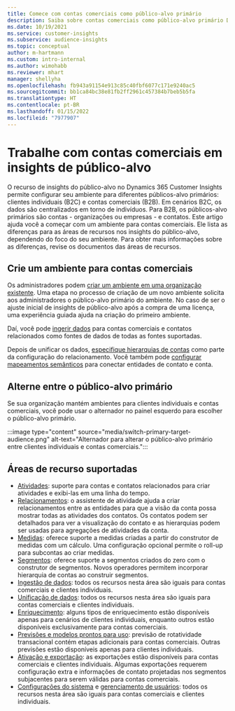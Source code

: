 ```yaml
---
title: Comece com contas comerciais como público-alvo primário
description: Saiba sobre contas comerciais como público-alvo primário Dynamics 365 Customer Insights.
ms.date: 10/19/2021
ms.service: customer-insights
ms.subservice: audience-insights
ms.topic: conceptual
author: m-hartmann
ms.custom: intro-internal
ms.author: wimohabb
ms.reviewer: mhart
manager: shellyha
ms.openlocfilehash: fb943a91154e913c85c40fbf6077c171e9240ac5
ms.sourcegitcommit: bb1ca84bc38e81fb2ff2961c457384b7beb5b5fa
ms.translationtype: HT
ms.contentlocale: pt-BR
ms.lasthandoff: 01/15/2022
ms.locfileid: "7977907"
---
```

# <a name="work-with-business-accounts-in-audience-insights"></a>Trabalhe com contas comerciais em insights de público-alvo

O recurso de insights do público-alvo no Dynamics 365 Customer Insights permite configurar seu ambiente para diferentes públicos-alvo primários: clientes individuais (B2C) e contas comerciais (B2B). Em cenários B2C, os dados são centralizados em torno de indivíduos. Para B2B, os públicos-alvo primários são contas - organizações ou empresas - e contatos. Este artigo ajuda você a começar com um ambiente para contas comerciais. Ele lista as diferenças para as áreas de recursos nos insights do público-alvo, dependendo do foco do seu ambiente. Para obter mais informações sobre as diferenças, revise os documentos das áreas de recursos. 

## <a name="create-an-environment-for-business-accounts"></a>Crie um ambiente para contas comerciais

Os administradores podem [criar um ambiente em uma organização existente](create-environment.md). Uma etapa no processo de criação de um novo ambiente solicita aos administradores o público-alvo primário do ambiente. No caso de ser o ajuste inicial de insights de público-alvo após a compra de uma licença, uma experiência guiada ajuda na criação do primeiro ambiente.

Daí, você pode [ingerir dados](data-sources.md) para contas comerciais e contatos relacionados como fontes de dados de todas as fontes suportadas.

Depois de unificar os dados, [especifique hierarquias de contas](relationships.md#set-up-account-hierarchies) como parte da configuração do relacionamento. Você também pode [configurar mapeamentos semânticos](semantic-mappings.md) para conectar entidades de contato e conta. 

## <a name="switch-between-primary-target-audience"></a>Alterne entre o público-alvo primário

Se sua organização mantém ambientes para clientes individuais e contas comerciais, você pode usar o alternador no painel esquerdo para escolher o público-alvo primário.

:::image type="content" source="media/switch-primary-target-audience.png" alt-text="Alternador para alterar o público-alvo primário entre clientes individuais e contas comerciais.":::

## <a name="supported-feature-areas"></a>Áreas de recurso suportadas

- [Atividades](activities.md): suporte para contas e contatos relacionados para criar atividades e exibi-las em uma linha do tempo.
- [Relacionamentos](relationships.md): o assistente de atividade ajuda a criar relacionamentos entre as entidades para que a visão da conta possa mostrar todas as atividades dos contatos. Os contatos podem ser detalhados para ver a visualização do contato e as hierarquias podem ser usadas para agregações de atividades da conta.
- [Medidas](measures.md): oferece suporte a medidas criadas a partir do construtor de medidas com um cálculo. Uma configuração opcional permite o roll-up para subcontas ao criar medidas.
- [Segmentos](segments.md): oferece suporte a segmentos criados do zero com o construtor de segmentos. Novos operadores permitem incorporar hierarquia de contas ao construir segmentos.
- [Ingestão de dados](data-sources.md): todos os recursos nesta área são iguais para contas comerciais e clientes individuais.
- [Unificação de dados](data-unification.md): todos os recursos nesta área são iguais para contas comerciais e clientes individuais.
- [Enriquecimento](enrichment-hub.md): alguns tipos de enriquecimento estão disponíveis apenas para cenários de clientes individuais, enquanto outros estão disponíveis exclusivamente para contas comerciais.
- [Previsões e modelos prontos para uso](predictions-overview.md): previsão de rotatividade transacional contém etapas adicionais para contas comerciais. Outras previsões estão disponíveis apenas para clientes individuais.
- [Ativação e exportação](export-destinations.md): as exportações estão disponíveis para contas comerciais e clientes individuais. Algumas exportações requerem configuração extra e informações de contato projetadas nos segmentos subjacentes para serem válidas para contas comerciais.
- [Configurações do sistema](system.md) e [gerenciamento de usuários](permissions.md): todos os recursos nesta área são iguais para contas comerciais e clientes individuais.

